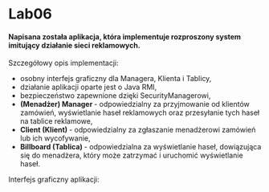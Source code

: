 # Lab06
#### Napisana została aplikacja, która implementuje rozproszony system imitujący działanie sieci reklamowych.
Szczegółowy opis implementacji:
- osobny interfejs graficzny dla Managera, Klienta i Tablicy,
- działanie aplikacji oparte jest o Java RMI,
- bezpieczeństwo zapewnione dzięki SecurityManagerowi,
- <b> (Menadżer) Manager </b>  - odpowiedzialny za przyjmowanie od klientów zamówień, wyświetlanie haseł reklamowych oraz przesyłanie tych haseł na tablice reklamowe,
- <b> Client (Klient) </b> - odpowiedzialny za zgłaszanie menadżerowi zamówień lub ich wycofywanie,
- <b> Billboard (Tablica) </b> - odpowiedzialna za wyświetlanie haseł, dowiązująca się do menadżera, który może zatrzymać i uruchomić wyświetlanie haseł.

Interfejs graficzny aplikacji:


